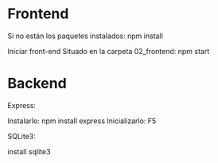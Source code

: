 

# Frontend

Si no están los paquetes instalados: npm install

Iniciar front-end
Situado en la carpeta 02_frontend: npm start

# Backend

Express: 

Instalarlo: npm install express
Inicializarlo: F5

SQLite3:

install sqlite3